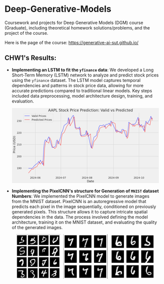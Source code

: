 # Deep-Generative-Models
Coursework and projects for Deep Generative Models (DGM) course (Graduate), including theoretical homework solutions/problems, and the project of the course.

Here is the page of the course:
https://generative-ai-sut.github.io/


## CHW1's Results:
- **Implementing an LSTM to fit the `yfinance` data**:
  We developed a Long Short-Term Memory (LSTM) network to analyze and predict stock prices using the `yfinance` dataset. The LSTM model captures temporal dependencies and patterns in stock price data, allowing for more accurate predictions compared to traditional linear models. Key steps included data preprocessing, model architecture design, training, and evaluation.

  <div align="center">
    <img src="https://github.com/MohammadParsaTheFirst/Deep-generative-models-course/blob/main/CHW1/results/LSTM_Result2.png?raw=true" alt="LSTM Results" width="500"/>
  </div>

- **Implementing the PixelCNN's structure for Generation of `MNIST` dataset Numbers**:
  We implemented the PixelCNN model to generate images from the MNIST dataset. PixelCNN is an autoregressive model that predicts each pixel in the image sequentially, conditioned on previously generated pixels. This structure allows it to capture intricate spatial dependencies in the data. The process involved defining the model architecture, training it on the MNIST dataset, and evaluating the quality of the generated images.

  <div style="display: flex; justify-content: center;">
    <img src="https://github.com/MohammadParsaTheFirst/Deep-generative-models-course/blob/main/CHW1/results/Pixelcnn_Result1.png?raw=true" alt="LSTM Results" width="30%" style="margin-right: 10px;"/>
    <img src="https://github.com/MohammadParsaTheFirst/Deep-generative-models-course/blob/main/CHW1/results/Pixelcnn_Result2.png?raw=true" alt="PixelCNN Results" width="30%" style="margin-right: 10px;"/>
    <img src="https://github.com/MohammadParsaTheFirst/Deep-generative-models-course/blob/main/CHW1/results/Pixelcnn_Result3.png?raw=true" alt="Additional Results" width="30%"/>
  </div>
